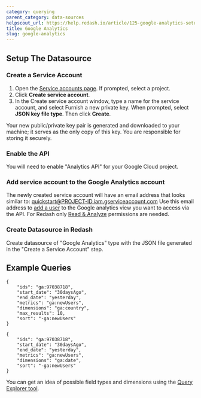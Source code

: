 ```yaml
---
category: querying
parent_category: data-sources
helpscout_url: https://help.redash.io/article/125-google-analytics-setup
title: Google Analytics
slug: google-analytics
---
```


## Setup The Datasource

### Create a Service Account

1. Open the [Service accounts page](https://console.cloud.google.com/iam-admin/serviceaccounts). If prompted, select a project.
2. Click **Create service account**.
3. In the Create service account window, type a name for the service account, and select Furnish a new private key. When prompted, select **JSON key file type**. Then click **Create**.

Your new public/private key pair is generated and downloaded to your machine; it serves as the only copy of this key. You are responsible for storing it securely.

### Enable the API

You will need to enable "Analytics API" for your Google Cloud project.

### Add service account to the Google Analytics account

The newly created service account will have an email address that looks similar to:
quickstart@PROJECT-ID.iam.gserviceaccount.com
Use this email address to [add a user](https://support.google.com/analytics/answer/1009702) to the Google analytics view you want to access via the API. For Redash only [Read & Analyze](https://support.google.com/analytics/answer/2884495) permissions are needed.

### Create Datasource in Redash

Create datasource of "Google Analytics" type with the JSON file generated in the "Create a Service Account" step.

## Example Queries

```
{
    "ids": "ga:97038718",
    "start_date": "30daysAgo",
    "end_date": "yesterday",
    "metrics": "ga:newUsers",
    "dimensions": "ga:country",
    "max_results": 10,
    "sort": "-ga:newUsers"
}
```

```
{
    "ids": "ga:97038718",
    "start_date": "30daysAgo",
    "end_date": "yesterday",
    "metrics": "ga:newUsers",
    "dimensions": "ga:date",
    "sort": "-ga:newUsers"
}
```

You can get an idea of possible field types and dimensions using the [Query Explorer tool](https://ga-dev-tools.appspot.com/query-explorer/).
